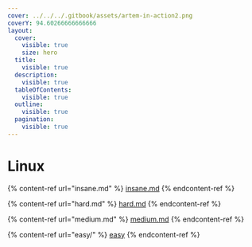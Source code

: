 ```yaml
---
cover: ../../../.gitbook/assets/artem-in-action2.png
coverY: 94.60266666666666
layout:
  cover:
    visible: true
    size: hero
  title:
    visible: true
  description:
    visible: true
  tableOfContents:
    visible: true
  outline:
    visible: true
  pagination:
    visible: true
---
```


# Linux



{% content-ref url="insane.md" %}
[insane.md](insane.md)
{% endcontent-ref %}

{% content-ref url="hard.md" %}
[hard.md](hard.md)
{% endcontent-ref %}

{% content-ref url="medium.md" %}
[medium.md](medium.md)
{% endcontent-ref %}

{% content-ref url="easy/" %}
[easy](easy/)
{% endcontent-ref %}

